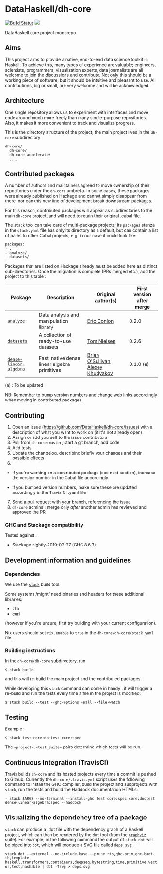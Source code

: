 # DataHaskell/dh-core

[![Build Status](https://travis-ci.org/DataHaskell/dh-core.png)](https://travis-ci.org/DataHaskell/dh-core)
<a href="https://gitter.im/DataHaskell/Lobby" target="_blank"><img src="https://badges.gitter.im/Join%20Chat.svg"></a>

DataHaskell core project monorepo


## Aims

This project aims to provide a native, end-to-end data science toolkit in Haskell. To achieve this, many types of experience are valuable; engineers, scientists, programmers, visualization experts, data journalists are all welcome to join the discussions and contribute.
Not only this should be a working piece of software, but it should be intuitive and pleasant to use.
All contributions, big or small, are very welcome and will be acknowledged.

## Architecture

One single repository allows us to experiment with interfaces and move code around much more freely than many single-purpose repositories. Also, it makes it more convenient to track and visualize progress.

This is the directory structure of the project; the main project lives in the `dh-core` subdirectory:

    dh-core/
      dh-core/              
      dh-core-accelerate/
      ....


## Contributed packages

A number of authors and maintainers agreed to move ownership of their repositories under the `dh-core` umbrella. In some cases, these packages were already published on Hackage and cannot simply disappear from there, nor can this new line of development break downstream packages.

For this reason, contributed packages will appear as subdirectories to the main `dh-core` project, and will need to retain their original .cabal file.  

The `stack` tool can take care of multi-package projects; its `packages` stanza in the `stack.yaml` file has only its directory as a default, but can contain a list of paths to other Cabal projects; e.g. in our case it could look like:

    packages:
    - .
    - analyze/
    - datasets/

Packages that are listed on Hackage already must be added here as distinct sub-directories. Once the migration is complete (PRs merged etc.), add the project to this table :


| Package | Description | Original author(s) | First version after merge |
| --- | --- | --- | --- | 
| [`analyze`](https://hackage.haskell.org/package/analyze) | Data analysis and manipulation library | [Eric Conlon](https://github.com/ejconlon) | 0.2.0 | 
| [`datasets`](https://hackage.haskell.org/package/datasets) | A collection of ready-to-use datasets | [Tom Nielsen](https://github.com/glutamate) | 0.2.6 | 
| [`dense-linear-algebra`](https://hackage.haskell.org/package/dense-linear-algebra) | Fast, native dense linear algebra primitives | [Brian O'Sullivan](https://github.com/bos), [Alexey Khudyakov](https://github.com/Shimuuar) | 0.1.0 (a) | 

(a) : To be updated

NB: Remember to bump version numbers and change web links accordingly when moving in contributed packages.





## Contributing

1. Open an issue (https://github.com/DataHaskell/dh-core/issues) with a description of what you want to work on (if it's not already open)
2. Assign or add yourself to the issue contributors
3. Pull from `dh-core:master`, start a git branch, add code 
4. Add tests 
5. Update the changelog, describing briefly your changes and their possible effects
6.

* If you're working on a contributed package (see next section), increase the version number in the Cabal file accordingly

* If you bumped version numbers, make sure these are updated accordingly in the Travis CI .yaml file

7. Send a pull request with your branch, referencing the issue
8. `dh-core` admins : merge only _after_ another admin has reviewed and approved the PR


### GHC and Stackage compatibility

Tested against :

- Stackage nightly-2019-02-27 (GHC 8.6.3)



## Development information and guidelines

### Dependencies

We use the [`stack`](https://docs.haskellstack.org/en/stable/README/) build tool.

Some systems /might/ need binaries and headers for these additional libraries:

* zlib
* curl

(however if you're unsure, first try building with your current configuration).

Nix users should set `nix.enable` to `true` in the `dh-core/dh-core/stack.yaml` file.


### Building instructions

In the `dh-core/dh-core` subdirectory, run 

    $ stack build

and this will re-build the main project and the contributed packages.

While developing this `stack` command can come in handy : it will trigger a re-build and run the tests every time a file in the project is modified:

    $ stack build --test --ghc-options -Wall --file-watch

## Testing

Example : 

    $ stack test core:doctest core:spec

The `<project>:<test_suite>` pairs determine which tests will be run. 


## Continuous Integration (TravisCI)

Travis builds `dh-core` and its hosted projects every time a commit is pushed to Github. 
Currently the `dh-core/.travis.yml` script uses the following command to install the GHC compiler, build the project and subprojects with `stack`, run the tests and build the Haddock documentation HTMLs:

    - stack $ARGS --no-terminal --install-ghc test core:spec core:doctest dense-linear-algebra:spec --haddock


## Visualizing the dependency tree of a package

`stack` can produce a .dot file with the dependency graph of a Haskell project, which can then be rendered by the `dot` tool (from the [`graphviz`](https://graphviz.gitlab.io/_pages/Download/Download_source.html) suite).
For example, in the following command the output of `stack dot` will be piped into `dot`, which will produce a SVG file called `deps.svg`:

`stack dot --external --no-include-base --prune rts,ghc-prim,ghc-boot-th,template-haskell,transformers,containers,deepseq,bytestring,time,primitive,vector,text,hashable | dot -Tsvg > deps.svg`




